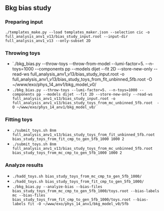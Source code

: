 ## Bkg bias study

### Preparing input
`./templates_make.py --load templates_maker.json --selection cic -o full_analysis_anv1_v13/bias_study_input.root --input-dir full_analysis_anv1_v13 --only-subset 2D`

### Throwing toys
- `./bkg_bias.py --throw-toys --throw-from-model --lumi-factor=5. --n-toys=1000 --components pp --models dijet --fit 2D --store-new-only --read-ws full_analysis_anv1_v13/bias_study_input.root -o full_analysis_anv1_v13/bias_study_toys_from_fit_unbinned_5fb.root  -O ~/www/exo/phys_14_anv1/bkg_model_v0/
- `./bkg_bias.py --throw-toys --lumi-factor=5. --n-toys=1000 --components pp --models dijet --fit 2D --store-new-only --read-ws full_analysis_anv1_v13/bias_study_input.root -o full_analysis_anv1_v13/bias_study_toys_from_mc_unbinned_5fb.root  -O ~/www/exo/phys_14_anv1/bkg_model_v0/`

### Fitting toys
- `./submit_toys.sh 8nm full_analysis_anv1_v13/bias_study_toys_from_fit_unbinned_5fb.root bias_study_toys_from_fit_cmp_to_gen_5fb_1000 1000 2`
- `./submit_toys.sh 8nm full_analysis_anv1_v13/bias_study_toys_from_mc_unbinned_5fb.root  bias_study_toys_from_mc_cmp_to_gen_5fb_1000 1000 2`

### Analyze results
- `./hadd_toys.sh bias_study_toys_from_mc_cmp_to_gen_5fb_1000/`
- `./hadd_toys.sh bias_study_toys_from_fit_cmp_to_gen_5fb_1000/`
- `./bkg_bias.py --analyze-bias --bias-files bias_study_toys_from_mc_cmp_to_gen_5fb_1000/toys.root --bias-labels mc --bias-files bias_study_toys_from_fit_cmp_to_gen_5fb_1000/toys.root --bias-labels fit -O ~/www/exo/phys_14_anv1/bkg_model_v0/5fb`



